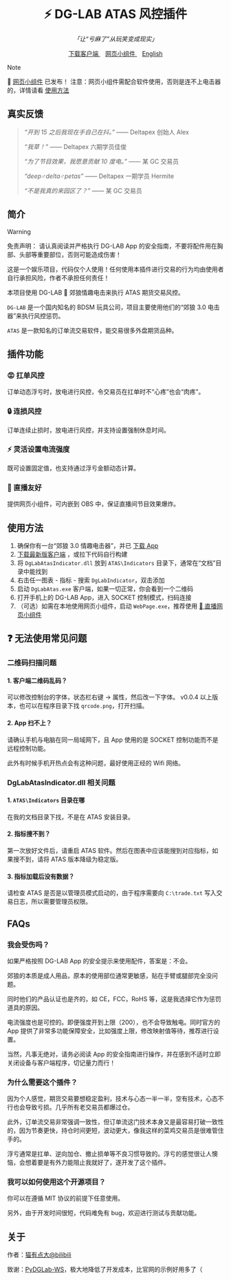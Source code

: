 <h1 align="center">
  ⚡ DG-LAB ATAS 风控插件
</h1>

<p align="center">
  <i>「让“亏麻了”从玩笑变成现实」</i>
</div>

<p align="center">
  <a href="https://github.com/Meeken1998/dg-lab-atas/releases">
    下载客户端
  </a>
  <span>&nbsp&nbsp</span>
  <a href="https://meeken1998.github.io/dg-lab-atas">
    网页小组件
  </a>
  <span>&nbsp&nbsp</span>
  <a href="/README.md">
    English
  </a>
</p>

> [!NOTE]
> 🤗 [网页小组件](https://meeken1998.github.io/dg-lab-atas) 已发布！
> 注意：网页小组件需配合软件使用，否则是连不上电击器的，详情请看 [使用方法](#使用方法)

## 真实反馈

> _“开到 15 之后我现在手自己在抖。”_ —— Deltapex 创始人 Alex
>
> _“我草！”_ —— Deltapex 六期学员佳俊
>
> _“为了节目效果，我愿意贡献 10 度电。”_ —— 某 GC 交易员
>
> _“deep♂delta♂petas”_ —— Deltapex 一期学员 Hermite
>
> _“不是我真的来园区了？”_ —— 某 GC 交易员

## 简介

> [!WARNING]
> 免责声明：
> 请认真阅读并严格执行 DG-LAB App 的安全指南，不要将配件用在胸部、头部等重要部位，否则可能造成伤害！
>
> 这是一个娱乐项目，代码仅个人使用！任何使用本插件进行交易的行为均由使用者自行承担风险，作者不承担任何责任！

本项目使用 DG-LAB 🐺 郊狼情趣电击来执行 ATAS 期货交易风控。

`DG-LAB` 是一个国内知名的 BDSM 玩具公司，项目主要使用他们的“郊狼 3.0 电击器”来执行风控惩罚。

`ATAS` 是一款知名的订单流交易软件，能交易很多外盘期货品种。

## 插件功能

### 😡 扛单风控

订单动态浮亏时，放电进行风控，令交易员在扛单时不“心疼”也会“肉疼”。

### 🔒 连损风控

订单连续止损时，放电进行风控，并支持设置强制休息时间。

### ⚡ 灵活设置电流强度

既可设置固定值，也支持通过浮亏金额动态计算。

### 🎥 直播友好

提供网页小组件，可内嵌到 OBS 中，保证直播间节目效果爆炸。

## 使用方法

1. 确保你有一台“郊狼 3.0 情趣电击器”，并已 [下载 App](https://www.dungeon-lab.com/app-download.php)
2. [下载最新版客户端](https://github.com/Meeken1998/dg-lab-atas/releases) ，或拉下代码自行构建
3. 将 `DgLabAtasIndicator.dll` 放到 `ATAS\Indicators` 目录下，通常在“文档”目录中能找到
4. 右击任一图表 - 指标 - 搜索 `DgLabIndicator`，双击添加
5. 启动 `DgLabAtas.exe` 客户端，如果一切正常，你会看到一个二维码
6. 打开手机上的 DG-LAB App，进入 SOCKET 控制模式，扫码连接
7. （可选）如需在本地使用网页小组件，启动 `WebPage.exe`，推荐使用 [🤗 直播网页小组件](https://meeken1998.github.io/dg-lab-atas/index.html)

## ❓ 无法使用常见问题

### 二维码扫描问题

#### 1. 客户端二维码乱码？

可以修改控制台的字体，状态栏右键 -> 属性，然后改一下字体。 v0.0.4 以上版本，也可以在程序目录下找 `qrcode.png`，打开扫描。

#### 2. App 扫不上？

请确认手机与电脑在同一局域网下，且 App 使用的是 SOCKET 控制功能而不是远程控制功能。

此外有时候手机开热点会有这种问题，最好使用正经的 Wifi 网络。

### DgLabAtasIndicator.dll 相关问题

#### 1. `ATAS\Indicators` 目录在哪

在我的文档目录下找，不是在 ATAS 安装目录。

#### 2. 指标搜不到？

第一次放好文件后，请重启 ATAS 软件。然后在图表中应该能搜到对应指标，如果搜不到，请将 ATAS 版本降级为稳定版。

#### 3. 指标加载后没有数据？

请检查 ATAS 是否是以管理员模式启动的，由于程序需要向 `C:\trade.txt` 写入交易日志，所以需要管理员权限。

## FAQs

### 我会受伤吗？

如果严格按照 DG-LAB App 的安全提示来使用配件，答案是：不会。

郊狼的本质是成人用品，原本的使用部位通常更敏感，贴在手臂或腿部完全没问题。

同时他们的产品认证也是齐的，如 CE，FCC，RoHS 等，这是我选择它作为惩罚道具的原因。

电流强度也是可控的。即便强度开到上限（200），也不会导致触电。同时官方的 App 提供了非常多功能保障安全，比如强度上限，修改映射值等待，推荐进行设置。

当然，凡事无绝对，请务必阅读 App 的安全指南进行操作，并在感到不适时立即关闭设备与客户端程序，切记量力而行！

### 为什么需要这个插件？

因为个人感觉，期货交易要想稳定盈利，技术与心态一半一半，空有技术，心态不行也会导致亏损。几乎所有老交易员都爆过仓。

此外，订单流交易非常强调一致性，但订单流这门技术本身又是最容易打破一致性的，因为节奏更快，持仓时间更短，波动更大，像我这样的菜鸡交易员是很难管住手的。

浮亏通常是扛单、逆向加仓、撤止损单等不良习惯导致的。浮亏的感觉很让人懊恼，会想着要是有外力能阻止我就好了，遂开发了这个插件。

### 我可以如何使用这个开源项目？

你可以在遵循 MIT 协议的前提下任意使用。

另外，由于开发时间很短，代码难免有 bug，欢迎进行测试与贡献功能。

## 关于

作者：[猫有点大@bilibili](https://space.bilibili.com/39903717)

致谢：[PyDGLab-WS](https://github.com/Ljzd-PRO/PyDGLab-WS)，极大地降低了开发成本，比官网的示例好用多了（
